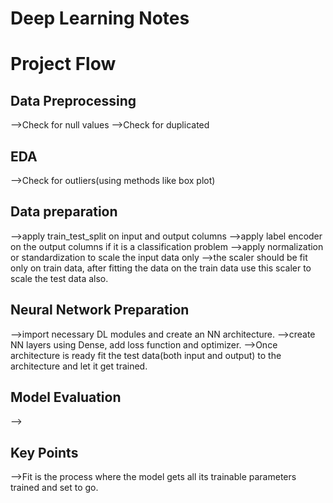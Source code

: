 # Deep Learning Notes
# Project Flow
## Data Preprocessing
-->Check for null values
-->Check for duplicated
## EDA
-->Check for outliers(using methods like box plot)
## Data preparation
-->apply train_test_split on input and output columns
-->apply label encoder on the output columns if it is a classification problem
-->apply normalization or standardization to scale the input data only
-->the scaler should be fit only on train data, after fitting the data on the train data use this scaler to scale the test data also.
## Neural Network Preparation
-->import necessary DL modules and create an NN architecture.
-->create NN layers using Dense, add loss function and optimizer.
-->Once architecture is ready fit the test data(both input and output) to the architecture and let it get trained.
## Model Evaluation
-->
## Key Points
-->Fit is the process where the model gets all its trainable parameters trained and set to go.
